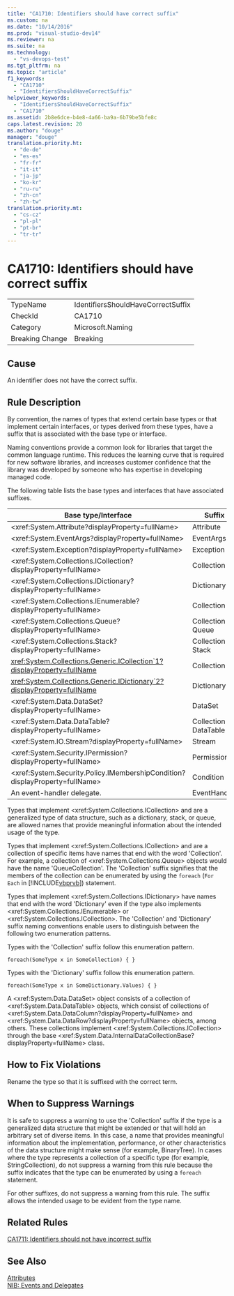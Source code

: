 ```yaml
---
title: "CA1710: Identifiers should have correct suffix"
ms.custom: na
ms.date: "10/14/2016"
ms.prod: "visual-studio-dev14"
ms.reviewer: na
ms.suite: na
ms.technology: 
  - "vs-devops-test"
ms.tgt_pltfrm: na
ms.topic: "article"
f1_keywords: 
  - "CA1710"
  - "IdentifiersShouldHaveCorrectSuffix"
helpviewer_keywords: 
  - "IdentifiersShouldHaveCorrectSuffix"
  - "CA1710"
ms.assetid: 2b8e6dce-b4e8-4a66-ba9a-6b79be5bfe8c
caps.latest.revision: 20
ms.author: "douge"
manager: "douge"
translation.priority.ht: 
  - "de-de"
  - "es-es"
  - "fr-fr"
  - "it-it"
  - "ja-jp"
  - "ko-kr"
  - "ru-ru"
  - "zh-cn"
  - "zh-tw"
translation.priority.mt: 
  - "cs-cz"
  - "pl-pl"
  - "pt-br"
  - "tr-tr"
---
```

# CA1710: Identifiers should have correct suffix
|||  
|-|-|  
|TypeName|IdentifiersShouldHaveCorrectSuffix|  
|CheckId|CA1710|  
|Category|Microsoft.Naming|  
|Breaking Change|Breaking|  
  
## Cause  
 An identifier does not have the correct suffix.  
  
## Rule Description  
 By convention, the names of types that extend certain base types or that implement certain interfaces, or types derived from these types, have a suffix that is associated with the base type or interface.  
  
 Naming conventions provide a common look for libraries that target the common language runtime. This reduces the learning curve that is required for new software libraries, and increases customer confidence that the library was developed by someone who has expertise in developing managed code.  
  
 The following table lists the base types and interfaces that have associated suffixes.  
  
|Base type/Interface|Suffix|  
|--------------------------|------------|  
|\<xref:System.Attribute?displayProperty=fullName>|Attribute|  
|\<xref:System.EventArgs?displayProperty=fullName>|EventArgs|  
|\<xref:System.Exception?displayProperty=fullName>|Exception|  
|\<xref:System.Collections.ICollection?displayProperty=fullName>|Collection|  
|\<xref:System.Collections.IDictionary?displayProperty=fullName>|Dictionary|  
|\<xref:System.Collections.IEnumerable?displayProperty=fullName>|Collection|  
|\<xref:System.Collections.Queue?displayProperty=fullName>|Collection or Queue|  
|\<xref:System.Collections.Stack?displayProperty=fullName>|Collection or Stack|  
|<xref:System.Collections.Generic.ICollection`1?displayProperty=fullName>|Collection|  
|<xref:System.Collections.Generic.IDictionary`2?displayProperty=fullName>|Dictionary|  
|\<xref:System.Data.DataSet?displayProperty=fullName>|DataSet|  
|\<xref:System.Data.DataTable?displayProperty=fullName>|Collection or DataTable|  
|\<xref:System.IO.Stream?displayProperty=fullName>|Stream|  
|\<xref:System.Security.IPermission?displayProperty=fullName>|Permission|  
|\<xref:System.Security.Policy.IMembershipCondition?displayProperty=fullName>|Condition|  
|An event-handler delegate.|EventHandler|  
  
 Types that implement \<xref:System.Collections.ICollection> and are a generalized type of data structure, such as a dictionary, stack, or queue, are allowed names that provide meaningful information about the intended usage of the type.  
  
 Types that implement \<xref:System.Collections.ICollection> and are a collection of specific items have names that end with the word 'Collection'. For example, a collection of \<xref:System.Collections.Queue> objects would have the name 'QueueCollection'. The 'Collection' suffix signifies that the members of the collection can be enumerated by using the `foreach` (`For Each` in [!INCLUDE[vbprvb](../codequality/includes/vbprvb_md.md)]) statement.  
  
 Types that implement \<xref:System.Collections.IDictionary> have names that end with the word 'Dictionary' even if the type also implements \<xref:System.Collections.IEnumerable> or \<xref:System.Collections.ICollection>. The 'Collection' and 'Dictionary' suffix naming conventions enable users to distinguish between the following two enumeration patterns.  
  
 Types with the 'Collection' suffix follow this enumeration pattern.  
  
```  
foreach(SomeType x in SomeCollection) { }  
```  
  
 Types with the 'Dictionary' suffix follow this enumeration pattern.  
  
```  
foreach(SomeType x in SomeDictionary.Values) { }  
```  
  
 A \<xref:System.Data.DataSet> object consists of a collection of \<xref:System.Data.DataTable> objects, which consist of collections of \<xref:System.Data.DataColumn?displayProperty=fullName> and \<xref:System.Data.DataRow?displayProperty=fullName> objects, among others. These collections implement \<xref:System.Collections.ICollection> through the base \<xref:System.Data.InternalDataCollectionBase?displayProperty=fullName> class.  
  
## How to Fix Violations  
 Rename the type so that it is suffixed with the correct term.  
  
## When to Suppress Warnings  
 It is safe to suppress a warning to use the 'Collection' suffix if the type is a generalized data structure that might be extended or that will hold an arbitrary set of diverse items. In this case, a name that provides meaningful information about the implementation, performance, or other characteristics of the data structure might make sense (for example, BinaryTree). In cases where the type represents a collection of a specific type (for example, StringCollection), do not suppress a warning from this rule because the suffix indicates that the type can be enumerated by using a `foreach` statement.  
  
 For other suffixes, do not suppress a warning from this rule. The suffix allows the intended usage to be evident from the type name.  
  
## Related Rules  
 [CA1711: Identifiers should not have incorrect suffix](../codequality/ca1711--identifiers-should-not-have-incorrect-suffix.md)  
  
## See Also  
 [Attributes](../Topic/Attributes1.md)   
 [NIB: Events and Delegates](assetId:///d98fd58b-fa4f-4598-8378-addf4355a115)